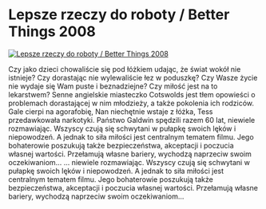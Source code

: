 Lepsze rzeczy do roboty / Better Things 2008 
=============
[![Lepsze rzeczy do roboty / Better Things 2008 ](http://vidos.pl/images/player.gif)](http://vidos.pl/lepsze-rzeczy-do-roboty-better-things-2008)

 Czy jako dzieci chowaliście się pod łóżkiem udając, że świat wokół nie istnieje? Czy dorastając nie wylewaliście łez w poduszkę? Czy Wasze życie nie wydaje się Wam puste i beznadziejne? Czy miłość jest na to lekarstwem? Senne angielskie miasteczko Cotswolds jest tłem opowieści o problemach dorastającej w nim młodzieży, a także pokolenia ich rodziców. Gale cierpi na agorafobię, Nan niechętnie wstaje z łóżka, Tess przedawkowała narkotyki. Państwo Galdwin spędzili razem 60 lat, niewiele rozmawiając. Wszyscy czują się schwytani w pułapkę swoich lęków i niepowodzeń. A jednak to siła miłości jest centralnym tematem filmu. Jego bohaterowie poszukują także bezpieczeństwa, akceptacji i poczucia własnej wartości. Przełamują własne bariery, wychodzą naprzeciw swoim oczekiwaniom...  ... niewiele rozmawiając. Wszyscy czują się schwytani w pułapkę swoich lęków i niepowodzeń. A jednak to siła miłości jest centralnym tematem filmu. Jego bohaterowie poszukują także bezpieczeństwa, akceptacji i poczucia własnej wartości. Przełamują własne bariery, wychodzą naprzeciw swoim oczekiwaniom...

